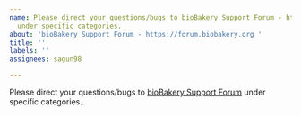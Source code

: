 ```yaml
---
name: Please direct your questions/bugs to bioBakery Support Forum - https://forum.biobakery.org/
  under specific categories.
about: 'bioBakery Support Forum - https://forum.biobakery.org '
title: ''
labels: ''
assignees: sagun98

---
```


Please direct your questions/bugs to [bioBakery Support Forum](https://forum.biobakery.org/.) under specific categories..
